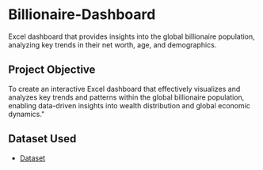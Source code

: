 # Billionaire-Dashboard
Excel dashboard that provides insights into the global billionaire population, analyzing key trends in their net worth, age, and demographics.
## Project Objective
To create an interactive Excel dashboard that effectively visualizes and analyzes key trends and patterns within the global billionaire population, enabling data-driven insights into wealth distribution and global economic dynamics."

## Dataset Used
- <a href="https://github.com/ambikalokre/Billionaire-Dashboard/blob/main/Billionaires%20Data.xlsx">Dataset</a> 
